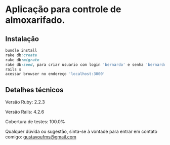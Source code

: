 # Aplicação para controle de almoxarifado.


## Instalação


```ruby
bundle install
rake db:create
rake db:migrate
rake db:seed, para criar usuario com login 'bernardo' e senha 'bernardo123'.
rails s
acessar browser no endereço 'localhost:3000'
```

## Detalhes técnicos

Versão Ruby: 2.2.3

Versão Rails: 4.2.6

Cobertura de testes: 100.0%


Qualquer dúvida ou sugestão, sinta-se à vontade para entrar em contato comigo: gustavoufms@gmail.com
